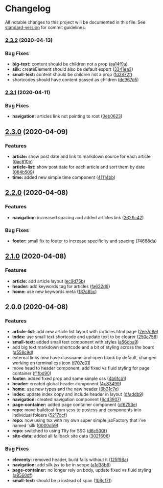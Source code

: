 # Changelog

All notable changes to this project will be documented in this file. See [standard-version](https://github.com/conventional-changelog/standard-version) for commit guidelines.

### [2.3.2](https://github.com/csi-lk/csi.lk/compare/v2.3.1...v2.3.2) (2020-04-13)


### Bug Fixes

* **big-text:** content should be children not a prop ([aa14f9a](https://github.com/csi-lk/csi.lk/commit/aa14f9a4e55cf63d7383432dace78c0208a1c275))
* **silk:** createElement should also be default export ([3341ea3](https://github.com/csi-lk/csi.lk/commit/3341ea358980889608ddb3ca2d9c4438115f912a))
* **small-text:** content should be children not a prop ([fd2872f](https://github.com/csi-lk/csi.lk/commit/fd2872f7c060c00e3a0774221d030c2c904a3e77))
* shortcodes should have content passed as children ([dc967d5](https://github.com/csi-lk/csi.lk/commit/dc967d55971406e8842e3b4554d90cc3172a1a32))

### [2.3.1](https://github.com/csi-lk/csi.lk/compare/v2.3.0...v2.3.1) (2020-04-11)


### Bug Fixes

* **navigation:** articles link not pointing to root ([3eb0623](https://github.com/csi-lk/csi.lk/commit/3eb06233d0e56fcba7913e446f6ac0ab14249956))

## [2.3.0](https://github.com/csi-lk/csi.lk/compare/v2.2.0...v2.3.0) (2020-04-09)


### Features

* **article:** show post date and link to markdown source for each article ([0ac810b](https://github.com/csi-lk/csi.lk/commit/0ac810b516396fc9547323e85a8908327fb44bc9))
* **article-list:** show post date for each article and sort them by date ([084b509](https://github.com/csi-lk/csi.lk/commit/084b50976d694b4004bd6c95f7bab069ac64daa4))
* **time:** added new simple time component ([41114bb](https://github.com/csi-lk/csi.lk/commit/41114bbcb3c1e3e310e8156ecb3f31e184b3a14c))

## [2.2.0](https://github.com/csi-lk/csi.lk/compare/v2.1.0...v2.2.0) (2020-04-08)


### Features

* **navigation:** increased spacing and added articles link ([2628c42](https://github.com/csi-lk/csi.lk/commit/2628c42cd43769c79fd98493ac1d918c1a9e4b0c))


### Bug Fixes

* **footer:** small fix to footer to increase specificity and spacing ([74668da](https://github.com/csi-lk/csi.lk/commit/74668dadf21ca798a838f46c06aaed25ab6c97e2))

## [2.1.0](https://github.com/csi-lk/csi.lk/compare/v2.0.0...v2.1.0) (2020-04-08)


### Features

* **article:** add article layout ([ec9d75b](https://github.com/csi-lk/csi.lk/commit/ec9d75b47d7a9e1ee01c8b92e7e47bb580da8074))
* **header:** add <meta> keywords tag for articles ([fa622d9](https://github.com/csi-lk/csi.lk/commit/fa622d97732d420c1db29a66e8d3a21727f3541a))
* **home:** use new keywords meta ([187c85c](https://github.com/csi-lk/csi.lk/commit/187c85c8e08e4d5137929590bb66a00a2fde5a51))

## 2.0.0 (2020-04-08)


### Features

* **article-list:** add new article list layout with /articles.html page ([2ee7c8e](https://github.com/csi-lk/csi.lk/commit/2ee7c8eda16643ef057d82d5235c4660a820fbc8))
* **index:** use small text shortcode and update text to be clearer ([250c756](https://github.com/csi-lk/csi.lk/commit/250c756cff18f68392ec7a19be8bbecd928f50af))
* **small-text:** added small text component with styles ([a56cba9](https://github.com/csi-lk/csi.lk/commit/a56cba982589e1c133250c8d9663b5b2be53561d))
* add big text markdown shortcode and a bit of styling across the board ([a558c9d](https://github.com/csi-lk/csi.lk/commit/a558c9d1af00aef17a9c742f56cd15bd4133f0e2))
* external links now have classname and open blank by default, changed working on terminal css icon ([f707e01](https://github.com/csi-lk/csi.lk/commit/f707e014b37fb65233c83e4692792b925236d047))
* move head to header component, add fixed vs fluid styling for page container ([f1fbd90](https://github.com/csi-lk/csi.lk/commit/f1fbd9068963d911d304d8ab14bed59d09a85ac3))
* **footer:** added fixed prop and some simple css ([4b6fcb1](https://github.com/csi-lk/csi.lk/commit/4b6fcb1edc36508b3f4f028acf7f8e645cff6102))
* **header:** created global header component ([4c83499](https://github.com/csi-lk/csi.lk/commit/4c834992b1940c4fbe453468209177f6b74b9ab1))
* **home:** use new types and the new header ([6b31c7e](https://github.com/csi-lk/csi.lk/commit/6b31c7e391d48d0bb0ac66cb141863bebc7fac9d))
* **index:** update index copy and include header in layout ([dfaddb9](https://github.com/csi-lk/csi.lk/commit/dfaddb9e68c59d2661b8909dd40679ccf89be8eb))
* **navigation:** created navigation component ([6cd3907](https://github.com/csi-lk/csi.lk/commit/6cd3907d62a249bd9ac06a1c115f293f7a286577))
* **page-container:** added page container component ([cf6753e](https://github.com/csi-lk/csi.lk/commit/cf6753ea33b9733939cf491d9405f17d3c6bd303))
* **repo:** move buildtool from scss to postcss and components into individual folders ([5217dcf](https://github.com/csi-lk/csi.lk/commit/5217dcf5dc18bbb452f4e306ea63d84a460741d5))
* **repo:** now using tsx with my own super simple jsxFactory that i've named 'silk ([0000d59](https://github.com/csi-lk/csi.lk/commit/0000d59a1bd360a84a9e89966230da2f49e1fac5))
* **repo:** switched to using 11ty for SSG ([d6c500f](https://github.com/csi-lk/csi.lk/commit/d6c500f5650ed787a7cc3907c4a94545c370172a))
* **site-data:** added all fallback site data ([3021606](https://github.com/csi-lk/csi.lk/commit/3021606979844d4fe3b5be4f3f47c58ee7b9def3))


### Bug Fixes

* **eleventy:** removed header, build fails without it ([125f98a](https://github.com/csi-lk/csi.lk/commit/125f98aec17a8c2ecdf38e824c159acd1f86e69b))
* **navigation:** add silk jsx to be in scope ([a1d38b6](https://github.com/csi-lk/csi.lk/commit/a1d38b6fcd0149db096ecfb7541e77fdd4e2944b))
* **page-container:** no longer rely on body, update fixed vs fluid styling ([a8560df](https://github.com/csi-lk/csi.lk/commit/a8560dfbf76bff3416d003a05827b6ec5097cddb))
* **small-text:** should be p instead of span ([1b8cf7f](https://github.com/csi-lk/csi.lk/commit/1b8cf7f0898aed4dcc500746986265dc0f0a676d))
